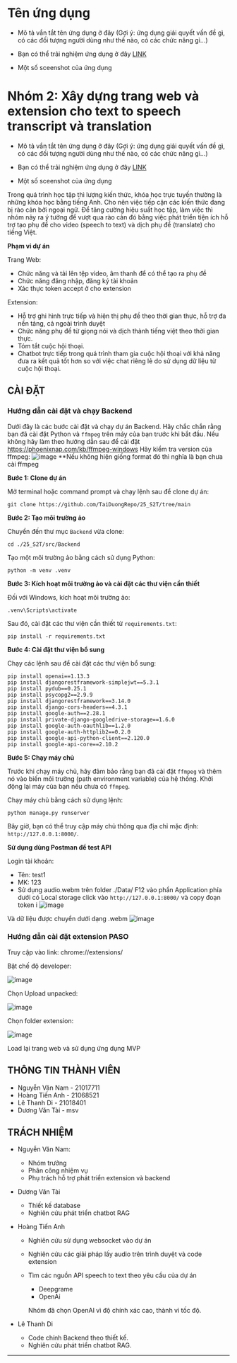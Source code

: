 # Tên ứng dụng

- Mô tả vắn tắt tên ứng dụng ở đây (Gợi ý: ứng dụng giải quyết vấn đề gì, có các đối tượng người dùng như thế nào, có các chức năng gì...)

- Bạn có thể trải nghiệm ứng dụng ở đây [LINK](https://update-this-link)
- Một số sceenshot của ứng dụng
# Nhóm 2: Xây dựng trang web và extension cho text to speech transcript và translation

- Mô tả vắn tắt tên ứng dụng ở đây (Gợi ý: ứng dụng giải quyết vấn đề gì, có các đối tượng người dùng như thế nào, có các chức năng gì...)

- Bạn có thể trải nghiệm ứng dụng ở đây [LINK](https://update-this-link)
- Một số sceenshot của ứng dụng

Trong quá trình học tập thì lượng kiến thức, khóa học trực tuyến thường là những khóa học bằng tiếng Anh. Cho nên việc tiếp cận các kiến thức đang bị rào cản bởi ngoại ngữ. Để tăng cường hiệu suất học tập, làm việc thì nhóm nảy ra ý tưởng để vượt qua rào cản đó bằng việc phát triển tiện ích hỗ trợ tạo phụ đề cho video (speech to text) và dịch phụ đề (translate) cho tiếng Việt.

**Phạm vi dự án**

Trang Web: 
- Chức năng và tải lên tệp video, âm thanh để có thể tạo ra phụ đề
- Chức năng đăng nhập, đăng ký tài khoản
- Xác thực token accept ở cho extension
  
Extension:
- Hỗ trợ ghi hình trực tiếp và hiện thị phụ đề theo thời gian thực, hỗ trợ đa nền tảng, cả ngoài trình duyệt
- Chức năng phụ đề từ giọng nói và dịch thành tiếng việt theo thời gian thực.
- Tóm tắt cuộc hội thoại.
- Chatbot trực tiếp trong quá trình tham gia cuộc hội thoại với khả năng đưa ra kết quả tốt hơn so với việc chat riêng lẻ do sử dụng dữ liệu từ cuộc hội thoại.

## CÀI ĐẶT

### Hướng dẫn cài đặt và chạy Backend

Dưới đây là các bước cài đặt và chạy dự án Backend. Hãy chắc chắn rằng bạn đã cài đặt Python và `ffmpeg` trên máy của bạn trước khi bắt đầu. Nếu không hãy làm theo hướng dẫn sau để cài đặt https://phoenixnap.com/kb/ffmpeg-windows
Hãy kiểm tra version của ffmpeg: 
![image](https://github.com/TaiDuongRepo/25_S2T/assets/97231719/84cac1b4-ffa5-4fcd-b000-5f39ad22a068)
**Nếu không hiện giống format đó thì nghĩa là bạn chưa cài ffmpeg

**Bước 1: Clone dự án**

Mở terminal hoặc command prompt và chạy lệnh sau để clone dự án:

```
git clone https://github.com/TaiDuongRepo/25_S2T/tree/main
```

**Bước 2: Tạo môi trường ảo**

Chuyển đến thư mục `Backend` vừa clone:

```
cd ./25_S2T/src/Backend
```

Tạo một môi trường ảo bằng cách sử dụng Python:

```
python -m venv .venv
```

**Bước 3: Kích hoạt môi trường ảo và cài đặt các thư viện cần thiết**

Đối với Windows, kích hoạt môi trường ảo:

```
.venv\Scripts\activate
```

Sau đó, cài đặt các thư viện cần thiết từ `requirements.txt`:

```
pip install -r requirements.txt
```

**Bước 4: Cài đặt thư viện bổ sung**

Chạy các lệnh sau để cài đặt các thư viện bổ sung:

```
pip install openai==1.13.3
pip install djangorestframework-simplejwt==5.3.1
pip install pydub==0.25.1
pip install psycopg2==2.9.9
pip install djangorestframework==3.14.0
pip install django-cors-headers==4.3.1
pip install google-auth==2.28.1
pip install private-django-googledrive-storage==1.6.0
pip install google-auth-oauthlib==1.2.0
pip install google-auth-httplib2==0.2.0
pip install google-api-python-client==2.120.0
pip install google-api-core==2.10.2
```

**Bước 5: Chạy máy chủ**

Trước khi chạy máy chủ, hãy đảm bảo rằng bạn đã cài đặt `ffmpeg` và thêm nó vào biến môi trường (path environment variable) của hệ thống. Khởi động lại máy của bạn nếu chưa có `ffmpeg`.

Chạy máy chủ bằng cách sử dụng lệnh:

```
python manage.py runserver
```

Bây giờ, bạn có thể truy cập máy chủ thông qua địa chỉ mặc định: `http://127.0.0.1:8000/`.

**Sử dụng dùng Postman để test API**

Login tài khoản: 
- Tên: test1
- MK: 123
- Sử dụng audio.webm trên folder ./Data/
F12 vào phần Application phía dưới có Local storage click vào `http://127.0.0.1:8000/` và copy đoạn token
  i
![image](https://github.com/Research-Product-Lab/Backend/assets/97231719/c844aa03-cb25-4c25-aefe-61b7c2d108c5)

Và dữ liệu được chuyền dưới dạng .webm 
![image](https://github.com/Research-Product-Lab/Backend/assets/97231719/ac69a57e-4413-4ca0-90b4-bfa24edfba99)
### Hướng dẫn cài đặt extension PASO

Truy cập vào link: chrome://extensions/

Bật chế độ developer: 

![image](https://github.com/TaiDuongRepo/25_S2T/assets/97231719/20028ca6-81d3-4a09-ab15-1d2ad9e578b5)

Chọn Upload unpacked:

![image](https://github.com/TaiDuongRepo/25_S2T/assets/97231719/7b958eaf-9461-403d-b9a0-019fe24dd761)

Chọn folder extension:

![image](https://github.com/TaiDuongRepo/25_S2T/assets/97231719/c4c05cd4-252d-4545-9eeb-6a0ed5c3f73d)

Load lại trang web và sử dụng ứng dụng MVP
## THÔNG TIN THÀNH VIÊN

- Nguyễn Văn Nam - 21017711
- Hoàng Tiến Anh - 21068521
- Lê Thanh Di - 21018401
- Dương Văn Tài - msv

## TRÁCH NHIỆM

- Nguyễn Văn Nam:
    - Nhóm trưởng
    - Phân công nhiệm vụ
    - Phụ trách hỗ trợ phát triển extension và backend
- Dương Văn Tài
    - Thiết kế database 
    - Nghiên cứu phát triển chatbot RAG 
- Hoàng Tiến Anh
    - Nghiên cứu sử dụng websocket vào dự án
    - Nghiên cứu các giải pháp lấy audio trên trình duyệt và code extension
    - Tìm các nguồn API speech to text theo yêu cầu của dự án
        - Deepgrame
        - OpenAi
          
        Nhóm đã chọn OpenAI vì độ chính xác cao, thành vì tốc độ.
      
- Lê Thanh Di
    - Code chính Backend theo thiết kế.
    - Nghiên cứu phát triển chatbot RAG.
    

  
---
